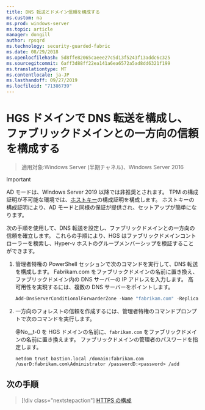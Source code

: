 ```yaml
---
title: DNS 転送とドメイン信頼を構成する
ms.custom: na
ms.prod: windows-server
ms.topic: article
manager: dongill
author: rpsqrd
ms.technology: security-guarded-fabric
ms.date: 08/29/2018
ms.openlocfilehash: 5d8ffe82065caeee27c5d13f5243f13addc6c325
ms.sourcegitcommit: 6aff3d88ff22ea141a6ea6572a5ad8dd6321f199
ms.translationtype: MT
ms.contentlocale: ja-JP
ms.lasthandoff: 09/27/2019
ms.locfileid: "71386739"
---
```

# <a name="configure-dns-forwarding-in-the-hgs-domain-and-a-one-way-trust-with-the-fabric-domain"></a>HGS ドメインで DNS 転送を構成し、ファブリックドメインとの一方向の信頼を構成する

>適用対象:Windows Server (半期チャネル)、Windows Server 2016

>[!IMPORTANT]
>AD モードは、Windows Server 2019 以降では非推奨とされます。 TPM の構成証明が不可能な環境では、[ホストキー](guarded-fabric-initialize-hgs-key-mode.md)の構成証明を構成します。 ホストキーの構成証明により、AD モードと同様の保証が提供され、セットアップが簡単になります。 

次の手順を使用して、DNS 転送を設定し、ファブリックドメインとの一方向の信頼を確立します。 これらの手順により、HGS はファブリックドメインコントローラーを検索し、Hyper-v ホストのグループメンバーシップを検証することができます。

1.  管理者特権の PowerShell セッションで次のコマンドを実行して、DNS 転送を構成します。 Fabrikam.com をファブリックドメインの名前に置き換え、ファブリックドメイン内の DNS サーバーの IP アドレスを入力します。 高可用性を実現するには、複数の DNS サーバーをポイントします。

    ```powershell
    Add-DnsServerConditionalForwarderZone -Name "fabrikam.com" -ReplicationScope "Forest" -MasterServers <DNSserverAddress1>, <DNSserverAddress2>
    ```

2.  一方向のフォレストの信頼を作成するには、管理者特権のコマンドプロンプトで次のコマンドを実行します。

    @No__t-0 を HGS ドメインの名前に、`fabrikam.com` をファブリックドメインの名前に置き換えます。 ファブリックドメインの管理者のパスワードを指定します。

        netdom trust bastion.local /domain:fabrikam.com /userD:fabrikam.com\Administrator /passwordD:<password> /add

## <a name="next-step"></a>次の手順 

> [!div class="nextstepaction"]
> [HTTPS の構成](guarded-fabric-configure-hgs-https.md)
